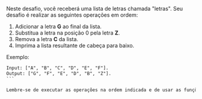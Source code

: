 Neste desafio, você receberá uma lista de letras chamada "letras". Seu desafio é realizar as seguintes operações em ordem:

1. Adicionar a letra **G** ao final da lista.
1. Substitua a letra na posição 0 pela letra **Z**.
1. Remova a letra **C** da lista.
1. Imprima a lista resultante de cabeça para baixo.

Exemplo:

````txt
Input: ["A", "B", "C", "D", "E", "F"].
Output: ["G", "F", "E", "D", "B", "Z"].
```

Lembre-se de executar as operações na ordem indicada e de usar as funções e os métodos de lista Python apropriados para cada tarefa.